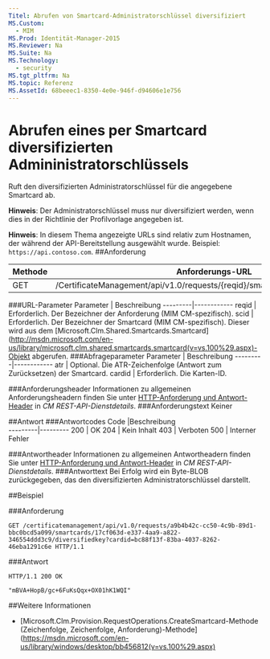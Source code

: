 ```yaml
---
Titel: Abrufen von Smartcard-Administratorschlüssel diversifiziert
MS.Custom:
  - MIM
MS.Prod: Identität-Manager-2015
MS.Reviewer: Na
MS.Suite: Na
MS.Technology:
  - security
MS.tgt_pltfrm: Na
MS.topic: Referenz
MS.AssetId: 68beeec1-8350-4e0e-946f-d94606e1e756
---
```

# Abrufen eines per Smartcard diversifizierten Admininistratorschlüssels
Ruft den diversifizierten Administratorschlüssel für die angegebene Smartcard ab.

**Hinweis**: Der Administratorschlüssel muss nur diversifiziert werden, wenn dies in der Richtlinie der Profilvorlage angegeben ist.

**Hinweis**: In diesem Thema angezeigte URLs sind relativ zum Hostnamen, der während der API-Bereitstellung ausgewählt wurde. Beispiel: `https://api.contoso.com`.
##Anforderung


Methode  |Anforderungs-URL  
---------|---------
GET     |/CertificateManagement/api/v1.0/requests/{reqid}/smartcards/{scid}/diversifiedkey

###URL-Parameter
Parameter | Beschreibung
---------|------------
reqid | Erforderlich. Der Bezeichner der Anforderung (MIM CM-spezifisch).
scid | Erforderlich. Der Bezeichner der Smartcard (MIM CM-spezifisch). Dieser wird aus dem [Microsoft.Clm.Shared.Smartcards.Smartcard](http://msdn.microsoft.com/en-us/library/microsoft.clm.shared.smartcards.smartcard(v=vs.100%29.aspx)-Objekt abgerufen.
###Abfrageparameter
Parameter | Beschreibung
---------|------------
atr | Optional. Die ATR-Zeichenfolge (Antwort zum Zurücksetzen) der Smartcard.
cardid | Erforderlich. Die Karten-ID.

###Anforderungsheader
Informationen zu allgemeinen Anforderungsheadern finden Sie unter [HTTP-Anforderung und Antwort-Header](certificate-management-rest-api-service-details.md#HttpHeaders) in *CM REST-API-Dienstdetails*.
###Anforderungstext
Keiner

##Antwort
###Antwortcodes
Code  |Beschreibung  
---------|---------
200     | OK
204 | Kein Inhalt
403 | Verboten
500 | Interner Fehler

###Antwortheader
Informationen zu allgemeinen Antwortheadern finden Sie unter [HTTP-Anforderung und Antwort-Header](certificate-management-rest-api-service-details.md#HttpHeaders) in *CM REST-API-Dienstdetails*.
###Antworttext
Bei Erfolg wird ein Byte-BLOB zurückgegeben, das den diversifizierten Administratorschlüssel darstellt.

##Beispiel

###Anforderung
```
GET /certificatemanagement/api/v1.0/requests/a9b4b42c-cc50-4c9b-89d1-bbc0bcd5a099/smartcards/17cf063d-e337-4aa9-a822-346554ddd3c9/diversifiedkey?cardid=bc88f13f-83ba-4037-8262-46eba1291c6e HTTP/1.1
```
###Antwort
```
HTTP/1.1 200 OK

"mBVA+HopB/gc+6FuKsQqx+OX01hK1WQI"
```       
##Weitere Informationen

- [Microsoft.Clm.Provision.RequestOperations.CreateSmartcard-Methode (Zeichenfolge, Zeichenfolge, Anforderung)-Methode](https://msdn.microsoft.com/en-us/library/windows/desktop/bb456812(v=vs.100%29.aspx)
<!--HONumber=Mar16_HO1-->
